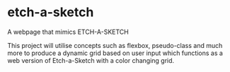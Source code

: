# etch-a-sketch
A webpage that mimics ETCH-A-SKETCH  

This project will utilise concepts such as flexbox, pseudo-class and much more to produce a dynamic grid based on user input which functions as a web version of Etch-a-Sketch with a color changing grid.
